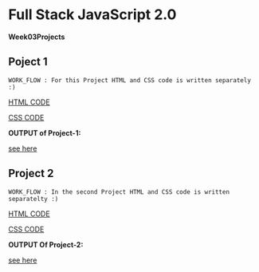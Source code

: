 # Full Stack JavaScript 2.0

**Week03Projects**

## Poject 1 ##

`WORK_FLOW : For this Project HTML and CSS code is written separately :)`


[HTML CODE](./Project_1/sec3prjoject(prj1).html)



[CSS CODE](./Project_1/sec3project(prj1).css)


**OUTPUT of Project-1:**

[see here](./Project_1/images_prj1/output.png)

## Project 2 ##

`WORK_FLOW : In the second Project HTML and CSS code is written separatelty :)`

[HTML CODE](./Project_2/index.html)

[CSS CODE](./Project_2/week03_prj2.css)

**OUTPUT Of Project-2:**

[see here](./Project_2/images_prj2/output.png)